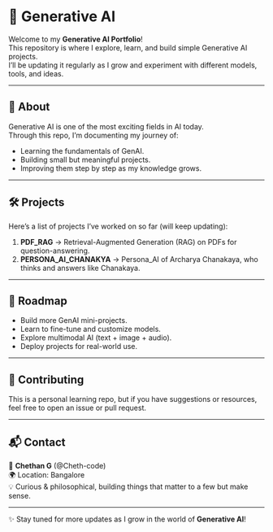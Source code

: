 # 🚀 Generative AI

Welcome to my **Generative AI Portfolio**!  
This repository is where I explore, learn, and build simple Generative AI projects.  
I’ll be updating it regularly as I grow and experiment with different models, tools, and ideas.

---

## 📌 About
Generative AI is one of the most exciting fields in AI today.  
Through this repo, I’m documenting my journey of:
- Learning the fundamentals of GenAI.
- Building small but meaningful projects.
- Improving them step by step as my knowledge grows.

---

## 🛠️ Projects
Here’s a list of projects I’ve worked on so far (will keep updating):

1. **PDF_RAG** → Retrieval-Augmented Generation (RAG) on PDFs for question-answering.  
2. **PERSONA_AI_CHANAKYA** → Persona_AI of Archarya Chanakaya, who thinks and answers like Chanakaya.

---

## 🔮 Roadmap
- Build more GenAI mini-projects.  
- Learn to fine-tune and customize models.  
- Explore multimodal AI (text + image + audio).  
- Deploy projects for real-world use.  

---

## 🤝 Contributing
This is a personal learning repo, but if you have suggestions or resources, feel free to open an issue or pull request.

---

## 📬 Contact
👤 **Chethan G** (@Cheth-code)  
🌍 Location: Bangalore  
💡 Curious & philosophical, building things that matter to a few but make sense.  

---
✨ Stay tuned for more updates as I grow in the world of **Generative AI**!
